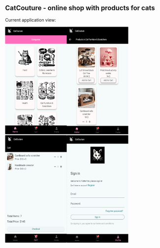 ## CatCouture - online shop with products for cats

Сurrent application view:

<img src='img_7.png' width='200' height='350'></img><img src='img_6.png' width='200' height='350'></img>
<img src='img_5.png' width='200'  height='350'></img><img src='img_8.png' width='200' height='350'></img>
